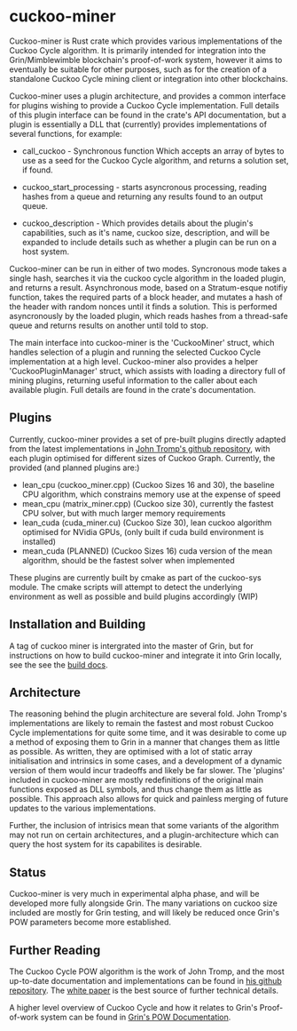 # cuckoo-miner

Cuckoo-miner is Rust crate which provides various implementations of the Cuckoo Cycle algorithm. It is primarily intended for
integration into the Grin/Mimblewimble blockchain's proof-of-work system, however it aims to eventually be suitable for other 
purposes, such as for the creation of a standalone Cuckoo Cycle mining client or integration into other blockchains.

Cuckoo-miner uses a plugin architecture, and provides a common interface for plugins wishing to provide a Cuckoo Cycle
implementation. Full details of this plugin interface can be found in the crate's API documentation, but a plugin is 
essentially a DLL that (currently) provides implementations of several functions, for example:

* call_cuckoo - Synchronous function Which accepts an array of bytes to use as a seed for the Cuckoo Cycle algorithm, and returns a solution set,
if found. 

* cuckoo_start_processing - starts asyncronous processing, reading hashes from a queue and returning any results found to an output queue.

* cuckoo_description - Which provides details about the plugin's capabilities, such as it's name, cuckoo size, description,
and will be expanded to include details such as whether a plugin can be run on a host system.

Cuckoo-miner can be run in either of two modes. Syncronous mode takes a single hash, searches it via the cuckoo cycle algorithm in the loaded
plugin, and returns a result. Asynchronous mode, based on a Stratum-esque notifiy function, takes the required parts of a block header, and mutates
a hash of the header with random nonces until it finds a solution. This is performed asyncronously by the loaded plugin, which reads hashes
from a thread-safe queue and returns results on another until told to stop.

The main interface into cuckoo-miner is the 'CuckooMiner' struct, which handles selection of a plugin and running the selected
Cuckoo Cycle implementation at a high level. Cuckoo-miner also provides a helper 'CuckooPluginManager' struct, which assists with loading a
directory full of mining plugins, returning useful information to the caller about each available plugin. Full details
are found in the crate's documentation.

## Plugins

Currently, cuckoo-miner provides a set of pre-built plugins directly adapted from the latest implementations in 
[John Tromp's github repository](https://github.com/tromp/cuckoo), with each plugin optimised for different sizes of Cuckoo Graph.
Currently, the provided (and planned plugins are:)

* lean_cpu (cuckoo_miner.cpp) (Cuckoo Sizes 16 and 30), the baseline CPU algorithm, which constrains memory use at the expense of speed
* mean_cpu (matrix_miner.cpp) (Cuckoo size 30), currently the fastest CPU solver, but with much larger memory requirements
* lean_cuda (cuda_miner.cu) (Cuckoo Size 30), lean cuckoo algorithm optimised for NVidia GPUs, (only built if cuda build environment is installed)
* mean_cuda (PLANNED) (Cuckoo Sizes 16) cuda version of the mean algorithm, should be the fastest solver when implemented

These plugins are currently built by cmake as part of the cuckoo-sys module. The cmake scripts will attempt to detect the underlying environment
as well as possible and build plugins accordingly (WIP)

## Installation and Building

A tag of cuckoo miner is intergrated into the master of Grin, but for instructions on how to build cuckoo-miner and integrate it into 
Grin locally, see the see the [build docs](doc/build.md).

## Architecture

The reasoning behind the plugin architecture are several fold. John Tromp's implementations are likely to remain the fastest
and most robust Cuckoo Cycle implementations for quite some time, and it was desirable to come up a method of exposing them 
to Grin in a manner that changes them as little as possible. As written, they are optimised with a lot of static 
array initialisation and intrinsics in some cases, and a development of a dynamic version of them would incur tradeoffs
and likely be far slower. The 'plugins' included in cuckoo-miner are mostly redefinitions of the original main functions
exposed as DLL symbols, and thus change them as little as possible. This approach also allows for quick and painless
merging of future updates to the various implementations.

Further, the inclusion of intrisics mean that some variants of the algorithm may not run
on certain architectures, and a plugin-architecture which can query the host system for its capabilites is desirable.

## Status

Cuckoo-miner is very much in experimental alpha phase, and will be developed more fully alongside Grin. The many
variations on cuckoo size included are mostly for Grin testing, and will likely be reduced once Grin's POW parameters
become more established.

## Further Reading

The Cuckoo Cycle POW algorithm is the work of John Tromp, and the most up-to-date documentation and implementations
can be found in [his github repository](https://github.com/tromp/cuckoo). The
[white paper](https://github.com/tromp/cuckoo/blob/master/doc/cuckoo.pdf) is the best source of
further technical details. 

A higher level overview of Cuckoo Cycle and how it relates to Grin's Proof-of-work system can be found in 
[Grin's POW Documentation](https://github.com/ignopeverell/grin/blob/master/doc/pow/pow.md).


